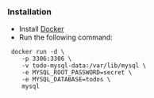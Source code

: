 ### Installation

- Install [Docker](https://docs.docker.com/engine/install/)
- Run the following command:
```shell
 docker run -d \
    -p 3306:3306 \
    -v todo-mysql-data:/var/lib/mysql \
    -e MYSQL_ROOT_PASSWORD=secret \
    -e MYSQL_DATABASE=todos \
    mysql
```
